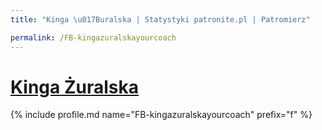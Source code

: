 ```yaml
---
title: "Kinga \u017Buralska | Statystyki patronite.pl | Patromierz"

permalink: /FB-kingazuralskayourcoach
---
```


# [Kinga Żuralska](https://patronite.pl/FB-kingazuralskayourcoach)

{% include profile.md name="FB-kingazuralskayourcoach" prefix="f" %}
